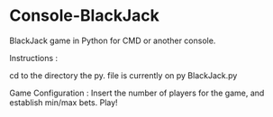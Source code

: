 # Console-BlackJack
BlackJack game in Python for CMD or another console.

Instructions : 

cd to the directory the py. file is currently on
py BlackJack.py

Game Configuration : Insert the number of players for the game, and establish min/max bets.
Play!
